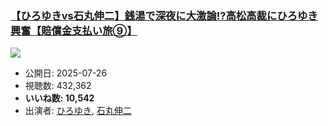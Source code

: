 ### [【ひろゆきvs石丸伸二】銭湯で深夜に大激論!?高松高裁にひろゆき興奮【賠償金支払い旅⑨】](https://www.youtube.com/watch?v=v6ejDSf8M8Q)
[![](https://img.youtube.com/vi/v6ejDSf8M8Q/sddefault.jpg)](https://www.youtube.com/watch?v=v6ejDSf8M8Q)
-   公開日: 2025-07-26
-   視聴数: 432,362
-   **いいね数: 10,542**
-   出演者: [ひろゆき](/rehacq_fan/people/ひろゆき "wikilink"), [石丸伸二](/rehacq_fan/people/石丸伸二 "wikilink")
